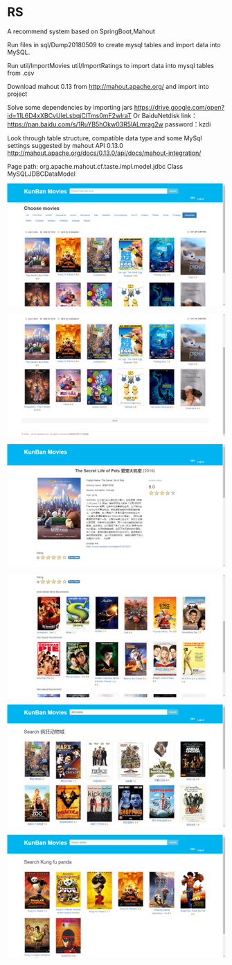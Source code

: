 # RS
A recommend system based on SpringBoot,Mahout

Run files in sql/Dump20180509 to create mysql tables and import data into MySQL.

Run util/ImportMovies util/ImportRatings to import data into mysql tables from .csv

Download mahout 0.13 from http://mahout.apache.org/ and import into project

Solve some dependencies by importing jars https://drive.google.com/open?id=11L6D4xXBCvUIeLsbqjClTms0mF2wIraT
Or BaiduNetdisk link：https://pan.baidu.com/s/1RuYB5hOkw03R5lALmrag2w password：kzdi

Look through table structure, compatible data type and some MySql settings
suggested by mahout API 0.13.0
http://mahout.apache.org/docs/0.13.0/api/docs/mahout-integration/

Page path:
  org.apache.mahout.cf.taste.impl.model.jdbc
    Class MySQLJDBCDataModel

![Alt text](https://github.com/Daemoonn/RS/raw/master/screen_shots/home_page1.png)

![Alt text](https://github.com/Daemoonn/RS/raw/master/screen_shots/home_page2.png)

![Alt text](https://github.com/Daemoonn/RS/raw/master/screen_shots/detail_page1.png)

![Alt text](https://github.com/Daemoonn/RS/raw/master/screen_shots/detail_page2.png)

![Alt text](https://github.com/Daemoonn/RS/raw/master/screen_shots/search_page1.png)

![Alt text](https://github.com/Daemoonn/RS/raw/master/screen_shots/search_page2.png)

